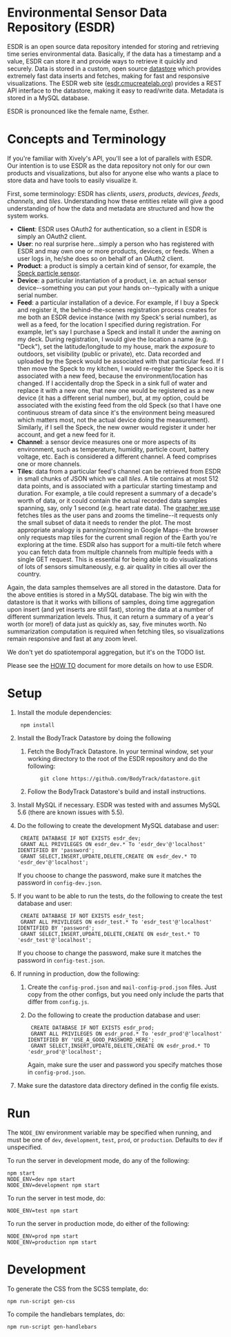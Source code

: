 Environmental Sensor Data Repository (ESDR)
===========================================

ESDR is an open source data repository intended for storing and retrieving time series environmental data.  Basically, if the data has a timestamp and a value, ESDR can store it and provide ways to retrieve it quickly and securely.  Data is stored in a custom, open source [datastore](https://github.com/BodyTrack/datastore) which provides extremely fast data inserts and fetches, making for fast and responsive visualizations.  The ESDR web site ([esdr.cmucreatelab.org](https://esdr.cmucreatelab.org/)) provides a REST API interface to the datastore, making it easy to read/write data. Metadata is stored in a MySQL database.

ESDR is pronounced like the female name, Esther.

Concepts and Terminology
========================

If you're familiar with Xively's API, you'll see a lot of parallels with ESDR.  Our intention is to use ESDR as the data repository not only for our own products and visualizations, but also for anyone else who wants a place to store data and have tools to easily visualize it.

First, some terminology: ESDR has *clients*, *users*, *products*, *devices*, *feeds*, *channels*, and *tiles*.  Understanding how these entities relate will give a good understanding of how the data and metadata are structured and how the system works.

* **Client**: ESDR uses OAuth2 for authentication, so a client in ESDR is simply an OAuth2 client.
* **User**: no real surprise here...simply a person who has registered with ESDR and may own one or more products, devices, or feeds.  When a user logs in, he/she does so on behalf of an OAuth2 client.
* **Product**: a product is simply a certain kind of sensor, for example, the [Speck particle sensor](http://www.specksensor.com/).
* **Device**: a particular instantiation of a product, i.e. an actual sensor device--something you can put your hands on--typically with a unique serial number.
* **Feed**: a particular installation of a device.  For example, if I buy a Speck and register it, the behind-the-scenes registration process creates for me both an ESDR device instance (with my Speck's serial number), as well as a feed, for the location I specified during registration.  For example, let's say I purchase a Speck and install it under the awning on my deck.  During registration, I would give the location a name (e.g. "Deck"), set the latitude/longitude to my house, mark the *exposure* to outdoors, set visibility (public or private), etc. Data recorded and uploaded by the Speck would be associated with that particular feed.  If I then move the Speck to my kitchen, I would re-register the Speck so it is associated with a new feed, because the environment/location has changed.  If I accidentally drop the Speck in a sink full of water and replace it with a new one, that new one would be registered as a new device (it has a different serial number), but, at my option, could be associated with the existing feed from the old Speck (so that I have one continuous stream of data since it's the environment being measured which matters most, not the actual device doing the measurement).  Similarly, if I sell the Speck, the new owner would register it under her account, and get a new feed for it.
* **Channel**: a sensor device measures one or more aspects of its environment, such as temperature, humidity, particle count, battery voltage, etc.  Each is considered a different channel.  A feed comprises one or more channels.
* **Tiles**: data from a particular feed's channel can be retrieved from ESDR in small chunks of JSON which we call *tiles*.  A tile contains at most 512 data points, and is associated with a particular starting timestamp and duration.  For example, a tile could represent a summary of a decade's worth of data, or it could contain the actual recorded data samples spanning, say, only 1 second (e.g. heart rate data).  The [grapher we use](https://github.com/BodyTrack/Grapher) fetches tiles as the user pans and zooms the timeline--it requests only the small subset of data it needs to render the plot. The most appropriate analogy is panning/zooming in Google Maps--the browser only requests map tiles for the current small region of the Earth you're exploring at the time.  ESDR also has support for a multi-tile fetch where you can fetch data from multiple channels from multiple feeds with a single GET request.  This is essential for being able to do visualizations of lots of sensors simultaneously, e.g. air quality in cities all over the country.

Again, the data samples themselves are all stored in the datastore.  Data for the above entities is stored in a MySQL database.  The big win with the datastore is that it works with billions of samples, doing time aggregation upon insert (and yet inserts are still fast), storing the data at a number of different summarization levels.  Thus, it can return a summary of a year's worth (or more!) of data just as quickly as, say, five minutes worth.  No summarization computation is required when fetching tiles, so visualizations remain responsive and fast at any zoom level.

We don't yet do spatiotemporal aggregation, but it's on the TODO list.

Please see the [HOW TO](https://github.com/CMU-CREATE-Lab/esdr/blob/master/HOW_TO.md) document for more details on how to use ESDR.

Setup
=====

1. Install the module dependencies:

        npm install
    
2. Install the BodyTrack Datastore by doing the following

    1. Fetch the BodyTrack Datastore. In your terminal window, set your working directory to the root of the ESDR repository and do the following:
               
               git clone https://github.com/BodyTrack/datastore.git
       
    2. Follow the BodyTrack Datastore's build and install instructions.

3. Install MySQL if necessary.  ESDR was tested with and assumes MySQL 5.6 (there are known issues with 5.5).

4. Do the following to create the development MySQL database and user:

        CREATE DATABASE IF NOT EXISTS esdr_dev;
        GRANT ALL PRIVILEGES ON esdr_dev.* To 'esdr_dev'@'localhost' IDENTIFIED BY 'password';
        GRANT SELECT,INSERT,UPDATE,DELETE,CREATE ON esdr_dev.* TO 'esdr_dev'@'localhost';

    If you choose to change the password, make sure it matches the password in `config-dev.json`.

5. If you want to be able to run the tests, do the following to create the test database and user:

        CREATE DATABASE IF NOT EXISTS esdr_test;
        GRANT ALL PRIVILEGES ON esdr_test.* To 'esdr_test'@'localhost' IDENTIFIED BY 'password';
        GRANT SELECT,INSERT,UPDATE,DELETE,CREATE ON esdr_test.* TO 'esdr_test'@'localhost';

    If you choose to change the password, make sure it matches the password in `config-test.json`.

6. If running in production, dow the following:

    1. Create the `config-prod.json` and `mail-config-prod.json` files. Just copy from the other configs, but you need only include the parts that differ from `config.js`.

    2. Do the following to create the production database and user:
                                    
            CREATE DATABASE IF NOT EXISTS esdr_prod;
            GRANT ALL PRIVILEGES ON esdr_prod.* To 'esdr_prod'@'localhost' IDENTIFIED BY 'USE_A_GOOD_PASSWORD_HERE';
            GRANT SELECT,INSERT,UPDATE,DELETE,CREATE ON esdr_prod.* TO 'esdr_prod'@'localhost';

        Again, make sure the user and password you specify matches those in `config-prod.json`.

7. Make sure the datastore data directory defined in the config file exists.

Run
===

The `NODE_ENV` environment variable may be specified when running, and must be one of `dev`, `development`, `test`, `prod`, or `production`. Defaults to `dev` if unspecified.

To run the server in development mode, do any of the following:

    npm start
    NODE_ENV=dev npm start
    NODE_ENV=development npm start

To run the server in test mode, do:

    NODE_ENV=test npm start
    
To run the server in production mode, do either of the following:

    NODE_ENV=prod npm start
    NODE_ENV=production npm start

Development
===========
To generate the CSS from the SCSS template, do:

    npm run-script gen-css

To compile the handlebars templates, do:

    npm run-script gen-handlebars
